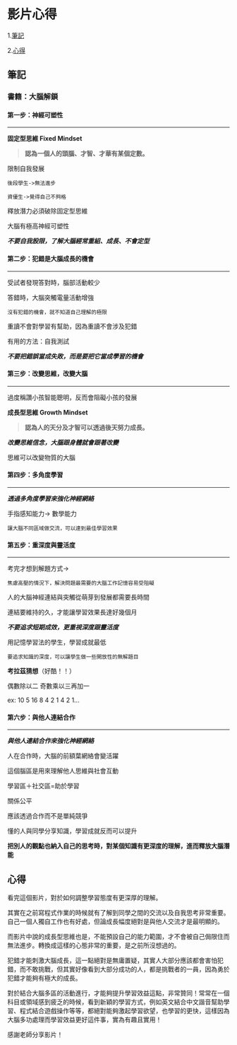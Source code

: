 # 影片心得

1.[筆記](#筆記)

2.[心得](#心得)

## 筆記

### 書籍：大腦解鎖

#### 第一步：神經可塑性

---

**固定型思維 Fixed Mindset**

>**認為一個人的頭腦、才智、才華有某個定數。**

限制自我發展

    後段學生->無法進步

    資優生->覺得自己不夠格

釋放潛力必須破除固定型思維

大腦有極高神經可塑性

_***不要自我設限，了解大腦經常重組、成長、不會定型***_

#### 第二步：犯錯是大腦成長的機會

---

受試者發現答對時，腦部活動較少

答錯時，大腦突觸電量活動增強

    沒有犯錯的機會，就不知道自己理解的極限

重讀不會對學習有幫助，因為重讀不會涉及犯錯

有用的方法：自我測試

_***不要把錯誤當成失敗，而是要把它當成學習的機會***_

#### 第三步：改變思維，改變大腦

---

過度稱讚小孩智能聰明，反而會阻礙小孩的發展

**成長型思維 Growth Mindset**

>**認為人的天分及才智可以透過後天努力成長。**

_***改變思維信念，大腦跟身體就會跟著改變***_

思維可以改變物質的大腦

#### 第四步：多角度學習

---

_***透過多角度學習來強化神經網絡***_

手指感知能力-> 數學能力

    讓大腦不同區域做交流，可以達到最佳學習效果

#### 第五步：重深度與靈活度

---

考完才想到解題方式->

    焦慮高壓的情況下，解決問題最需要的大腦工作記憶容易受阻礙

人的大腦神經連結與突觸從萌芽到發展都需要長時間

連結要維持的久，才能讓學習效果長達好幾個月

_***不要追求短期成效，更重視深度跟靈活度***_

用記憶學習法的學生，學習成就最低

    要追求知識的深度，可以讓學生做一些開放性的無解題目

**考拉茲猜想**（好酷！！）

偶數除以二 奇數乘以三再加一

ex: 10 5 16 8 4 2 1 4 2 1...

#### 第六步：與他人連結合作

---

_***與他人連結合作來強化神經網絡***_

人在合作時，大腦的前額葉網絡會變活躍

這個腦區是用來理解他人思維與社會互動

學習區＋社交區=助於學習

關係公平

應該透過合作而不是單純競爭

懂的人與同學分享知識，學習成就反而可以提升

**把別人的觀點也納入自己的思考時，對某個知識有更深度的理解，進而釋放大腦潛能**

## 心得

看完這個影片，對於如何調整學習態度有更深厚的理解。

其實在之前寫程式作業的時候就有了解到同學之間的交流以及自我思考非常重要。自己一個人獨自工作也有好處，但論成長幅度絕對是與他人交流才是最明顯的。

而影片中說的成長型思維也是，不能預設自己的能力範圍，才不會被自己侷限住而無法進步。轉換成這樣的心態非常的重要，是之前所沒想過的。

犯錯才能刺激大腦成長，這一點絕對是無庸置疑，其實人大部分應該都會害怕犯錯，而不敢挑戰，但其實好像看到大部分成功的人，都是挑戰者的一員，因為勇於犯錯才能夠有極大的成長。

對於結合大腦多區的活動進行，才能夠提升學習效益這點，非常贊同！常常在一個科目或領域感到疲乏的時候，看到新穎的學習方式，例如英文結合中文諧音幫助學習、程式結合遊戲操作等等，都絕對能夠激起學習欲望，也學習的更快，這樣因為大腦多功處理而學習效益更好這件事，實為有趣且實用！

感謝老師分享影片！